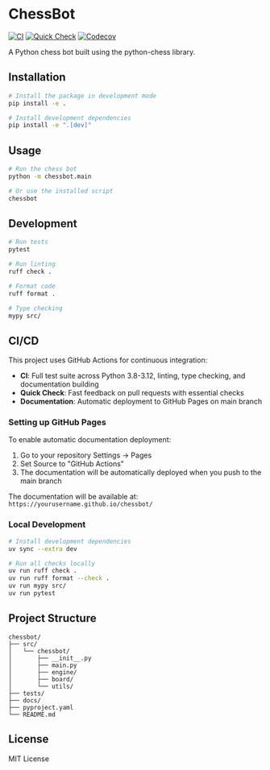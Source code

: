 # ChessBot

[![CI](https://github.com/florin-romulescu/chessbot/workflows/CI/badge.svg)](https://github.com/florin-romulescu/chessbot/actions/workflows/ci.yml)
[![Quick Check](https://github.com/florin-romulescu/chessbot/workflows/Quick%20Check/badge.svg)](https://github.com/florin-romulescu/chessbot/actions/workflows/quick-check.yml)
[![Codecov](https://codecov.io/gh/florin-romulescu/chessbot/branch/main/graph/badge.svg)](https://codecov.io/gh/florin-romulescu/chessbot)

A Python chess bot built using the python-chess library.

## Installation

```bash
# Install the package in development mode
pip install -e .

# Install development dependencies
pip install -e ".[dev]"
```

## Usage

```bash
# Run the chess bot
python -m chessbot.main

# Or use the installed script
chessbot
```

## Development

```bash
# Run tests
pytest

# Run linting
ruff check .

# Format code
ruff format .

# Type checking
mypy src/
```

## CI/CD

This project uses GitHub Actions for continuous integration:

- **CI**: Full test suite across Python 3.8-3.12, linting, type checking, and documentation building
- **Quick Check**: Fast feedback on pull requests with essential checks
- **Documentation**: Automatic deployment to GitHub Pages on main branch

### Setting up GitHub Pages

To enable automatic documentation deployment:

1. Go to your repository Settings → Pages
2. Set Source to "GitHub Actions"
3. The documentation will be automatically deployed when you push to the main branch

The documentation will be available at: `https://yourusername.github.io/chessbot/`

### Local Development

```bash
# Install development dependencies
uv sync --extra dev

# Run all checks locally
uv run ruff check .
uv run ruff format --check .
uv run mypy src/
uv run pytest
```

## Project Structure

```
chessbot/
├── src/
│   └── chessbot/
│       ├── __init__.py
│       ├── main.py
│       ├── engine/
│       ├── board/
│       └── utils/
├── tests/
├── docs/
├── pyproject.yaml
└── README.md
```

## License

MIT License 